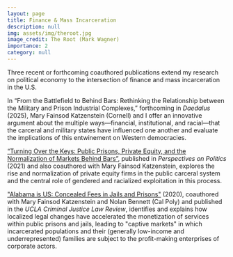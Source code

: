 ```yaml
---
layout: page
title: Finance & Mass Incarceration
description: null
img: assets/img/theroot.jpg
image_credit: The Root (Mark Wagner)
importance: 2
category: null
---
```


Three recent or forthcoming coauthored publications extend my research on political economy to the intersection of finance and mass incarceration in the U.S.

In “From the Battlefield to Behind Bars: Rethinking the Relationship between the Military and Prison Industrial Complexes,” forthcoming in <em>Daedalus</em> (2025), Mary Fainsod Katzenstein (Cornell) and I offer an innovative argument about the multiple ways—financial, institutional, and racial—that the carceral and military states have influenced one another and evaluate the implications of this entwinement on Western democracies.

<a href="https://doi.org/10.1017/S1537592721002218" class="pink-link" target="_blank" rel="noopener">“Turning Over the Keys: Public Prisons, Private Equity, and the Normalization of Markets Behind Bars”</a>, published in <em>Perspectives on Politics</em> (2021) and also coauthored with Mary Fainsod Katzenstein, explores the rise and normalization of private equity firms in the public carceral system and the central role of gendered and racialized exploitation in this process. 

<a href="https://escholarship.org/uc/item/7cg3q309" class="pink-link" target="_blank" rel="noopener">"Alabama is US: Concealed Fees in Jails and Prisons"</a> (2020), coauthored with Mary Fainsod Katzenstein and Nolan Bennett (Cal Poly) and published in the <em>UCLA Criminal Justice Law Review</em>, identifies and explains how localized legal changes have accelerated the monetization of services within public prisons and jails, leading to "captive markets" in which incarcerated populations and their (generally low-income and underrepresented) families are subject to the profit-making enterprises of corporate actors.
